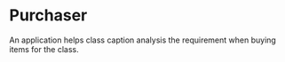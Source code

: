 # Purchaser
An application helps class caption analysis the requirement when buying items for the class.
